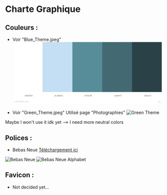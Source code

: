 # Charte Graphique

## Couleurs :
- Voir "Blue_Theme.jpeg"
![Blue Theme](Blue_Theme.jpeg) 

- Voir "Green_Theme.jpeg"
Utilisé page "Photographies"
![Green Theme](Green_Theme.jpeg) 

Maybe I won't use it idk yet
--> I need more neutral colors

## Polices :
- Bebas Neue [Téléchargement ici](https://www.dafont.com/fr/bebas-neue.font)

![Bebas Neue](https://www.dafont.com/img/illustration/b/e/bebas_neue.png)
![Bebas Neue Alphabet](https://www.dafont.com/img/charmap/b/e/bebas_neue0.png)

## Favicon :
- Not decided yet...